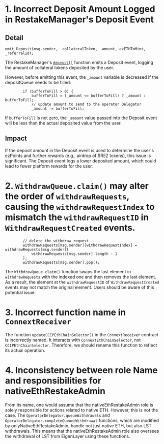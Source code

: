 
# 1. Incorrect Deposit Amount Logged in RestakeManager's Deposit Event

## Detail

```
emit Deposit(msg.sender, _collateralToken, _amount, ezETHToMint, _referralId);
```
The RestakeManager's [`deposit()`](https://github.com/code-423n4/2024-04-renzo/blob/519e518f2d8dec9acf6482b84a181e403070d22d/contracts/RestakeManager.sol#L491-L576) function emits a Deposit event, logging the amount of collateral tokens deposited by the user.

However, before emitting this event, the `_amount` variable is decreased if the depositQueue needs to be filled:
```
        if (bufferToFill > 0) {
            bufferToFill = (_amount <= bufferToFill) ? _amount : bufferToFill;
            // update amount to send to the operator Delegator
            _amount -= bufferToFill;
```
If `bufferToFill` is not zero, the `_amount` value passed into the Deposit event will be less than the actual deposited value from the user.

## Impact
If the deposit amount in the Deposit event is used to determine the user's ezPoints and further rewards (e.g., airdrop of $REZ tokens), this issue is significant. The Deposit event logs a lower deposited amount, which could lead to fewer platform rewards for the user.

# 2. `WithdrawQueue.claim()` may alter the order of `withdrawRequests`, causing the `withdrawRequestIndex` to mismatch the `withdrawRequestID` in `WithdrawRequestCreated` events.

```
        // delete the withdraw request
        withdrawRequests[msg.sender][withdrawRequestIndex] = withdrawRequests[msg.sender][
            withdrawRequests[msg.sender].length - 1
        ];
        withdrawRequests[msg.sender].pop();
```
The `WithdrawQueue.claim()` function swaps the last element in `withdrawRequests` with the indexed one and then removes the last element. As a result, the element at the `withdrawRequestID` of `WithdrawRequestCreated` events may not match the original element. Users should be aware of this potential issue.

# 3. Incorrect function name in `ConnextReceiver`
The function `updateCCIPEthChainSelector()` in the `ConnextReceiver` contract is incorrectly named. It interacts with `ConnextEthChainSelector`, not `CCIPEthChainSelector`. Therefore, we should rename this function to reflect its actual operation.

# 4. Inconsistency between role Name and responsibilities for nativeEthRestakeAdmin

From its name, one would assume that the nativeEthRestakeAdmin role is solely responsible for actions related to native ETH. However, this is not the case. The `OperatorDelegator.queueWithdrawals` and `OperatorDelegator.completeQueuedWithdrawal` functions, which are modified by onlyNativeEthRestakeAdmin, handle not just native ETH, but also LST withdrawals. This means that the nativeEthRestakeAdmin role also oversees the withdrawal of LST from EigenLayer using these functions.